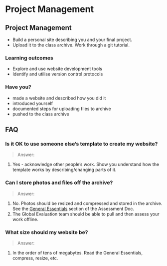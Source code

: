 # Project Management

## Project Management

* Build a personal site describing you and your final project.
* Upload it to the class archive. Work through a git tutorial.

### Learning outcomes

* Explore and use website development tools
* Identify and utilise version control protocols

### Have you?

* made a website and described how you did it
* introduced yourself
* documented steps for uploading files to archive
* pushed to the class archive

## FAQ

### Is it OK to use someone else’s template to create my website?
> Answer:
1. Yes - acknowledge other people’s work. Show you understand how the template works by describing/changing parts of it.

### Can I store photos and files off the archive?
> Answer:
1. No. Photos should be resized and compressed and stored in the archive. See the [General Essentials](http://fabacademy.org/2018/docs/FabAcademy-Assessment/general_essentials.html) section of the Assessment Doc.
2. The Global Evaluation team should be able to pull and then assess your work offline.

### What size should my website be?
> Answer:
1. In the order of tens of megabytes. Read the General Essentials, compress, resize, etc.
